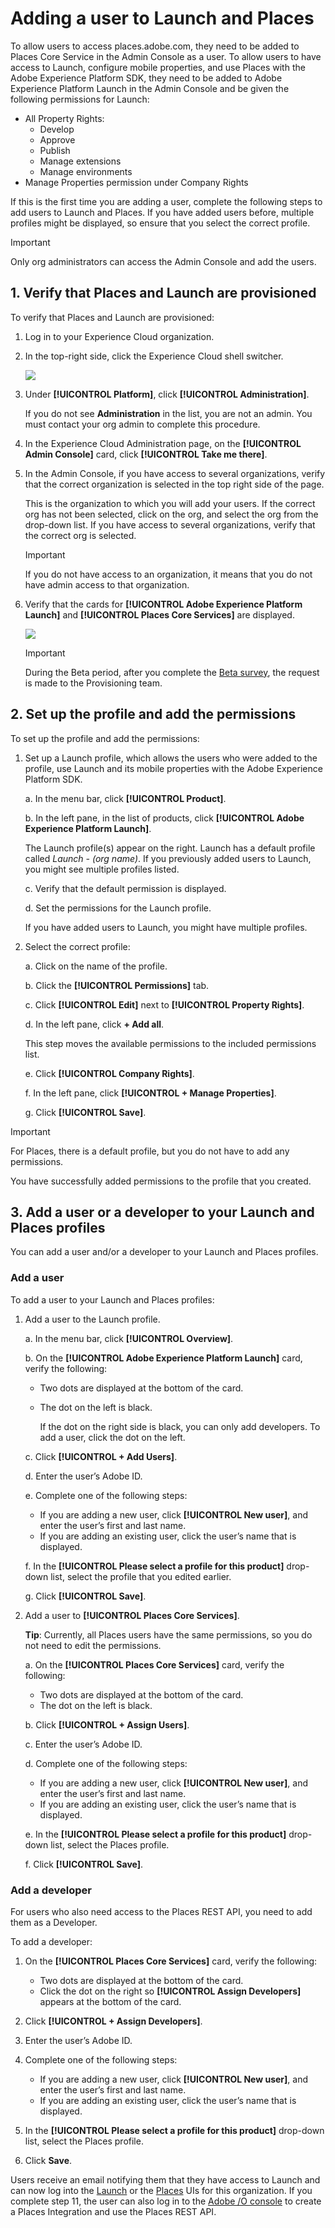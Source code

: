 # Adding a user to Launch and Places

To allow users to access places.adobe.com, they need to be added to Places Core Service in the Admin Console as a user. To allow users to have access to Launch, configure mobile properties, and use Places with the Adobe Experience Platform SDK, they need to be added to Adobe Experience Platform Launch in the Admin Console and be given the following permissions for Launch:

* All Property Rights:
  * Develop
  * Approve
  * Publish
  * Manage extensions
  * Manage environments
* Manage Properties permission under Company Rights 

If this is the first time you are adding a user, complete the following steps to add users to Launch and Places. If you have added users before, multiple profiles might be displayed, so ensure that you select the correct profile.

>[!IMPORTANT]
>
>Only org administrators can access the Admin Console and add the users.

## 1. Verify that Places and Launch are provisioned 

To verify that Places and Launch are provisioned:

1. Log in to your Experience Cloud organization.
2. In the top-right side, click the Experience Cloud shell switcher.

    ![](help/assets/places_shell_switcher1.png)

3. Under **[!UICONTROL Platform]**, click **[!UICONTROL Administration]**.

   If you do not see **Administration** in the list, you are not an admin. You must contact your org admin to complete this procedure.

4. In the Experience Cloud Administration page, on the **[!UICONTROL Admin Console]** card, click **[!UICONTROL Take me there]**.
5. In the Admin Console, if you have access to several organizations, verify that the correct organization is selected in the top right side of the page. 

    This is the organization to which you will add your users. If the correct org has not been selected, click on the org, and select the org from the drop-down list. If you have access to several organizations, verify that the correct org is selected.  

    >[!IMPORTANT]
    >
    >If you do not have access to an organization, it means that you do not have admin access to that organization.

6. Verify that the cards for **[!UICONTROL Adobe Experience Platform Launch]** and **[!UICONTROL Places Core Services]** are displayed.

      ![](help/assets/places_provisioned1.png)

    >[!IMPORTANT]
    >
    >During the Beta period, after you complete the [Beta survey](https://forms.office.com/Pages/ResponsePage.aspx?id=Wht7-jR7h0OUrtLBeN7O4fkr821yYptFo-ghlnlXCyhUM0dQVkJCSzVDMFNGWEFXWUUwNEJWSjhSRS4u), the request is made to the Provisioning team.

## 2. Set up the profile and add the permissions

To set up the profile and add the permissions:

1. Set up a Launch profile, which allows the users who were added to the profile, use Launch and its mobile properties with the Adobe Experience Platform SDK.

   a. In the menu bar, click **[!UICONTROL Product]**.

   b. In the left pane, in the list of products, click **[!UICONTROL Adobe Experience Platform Launch]**.

     The Launch profile(s) appear on the right. Launch has a default profile called *Launch - (org name)*. If you previously added users to Launch, you might see multiple profiles listed.

   c. Verify that the default permission is displayed.

   d. Set the permissions for the Launch profile.

   If you have added users to Launch, you might have multiple profiles.

2. Select the correct profile:

   a. Click on the name of the profile.

   b. Click the **[!UICONTROL Permissions]** tab.

   c. Click **[!UICONTROL Edit]** next to **[!UICONTROL Property Rights]**.

   d. In the left pane, click **+ Add all**.

      This step moves the available permissions to the included permissions list.

   e. Click **[!UICONTROL Company Rights]**.

   f. In the left pane, click **[!UICONTROL + Manage Properties]**.

   g. Click **[!UICONTROL Save]**.

>[!IMPORTANT]
>
>For Places, there is a default profile, but you do not have to add any permissions. 

You have successfully added permissions to the profile that you created.

## 3. Add a user or a developer to your Launch and Places profiles

You can add a user and/or a developer to your Launch and Places profiles.

### Add a user

To add a user to your Launch and Places profiles:

1. Add a user to the Launch profile.

   a. In the menu bar, click **[!UICONTROL Overview]**.

   b. On the **[!UICONTROL Adobe Experience Platform Launch]** card, verify the following:

   * Two dots are displayed at the bottom of the card.
   * The dot on the left is black.

     If the dot on the right side is black, you can only add developers. To add a user, click the dot on the left.

   c. Click **[!UICONTROL + Add Users]**.

   d. Enter the user’s Adobe ID.

   e. Complete one of the following steps:

   * If you are adding a new user, click **[!UICONTROL New user]**, and enter the user’s first and last name.
   * If you are adding an existing user, click the user’s name that is displayed.

   f. In the **[!UICONTROL Please select a profile for this product]** drop-down list, select the profile that you edited earlier.

   g. Click **[!UICONTROL Save]**.

2. Add a user to **[!UICONTROL Places Core Services]**.

   **Tip**: Currently, all Places users have the same permissions, so you do not need to edit the permissions.

   a. On the **[!UICONTROL Places Core Services]** card, verify the following:

   * Two dots are displayed at the bottom of the card.
   * The dot on the left is black.

   b. Click **[!UICONTROL + Assign Users]**.

   c. Enter the user’s Adobe ID.

   d. Complete one of the following steps:

   * If you are adding a new user, click **[!UICONTROL New user]**, and enter the user’s first and last name.
   * If you are adding an existing user, click the user’s name that is displayed.

   e. In the **[!UICONTROL Please select a profile for this product]** drop-down list, select the Places profile.

   f. Click **[!UICONTROL Save]**.

### Add a developer

For users who also need access to the Places REST API, you need to add them as a Developer.

To add a developer:

1. On the **[!UICONTROL Places Core Services]** card, verify the following:

   * Two dots are displayed at the bottom of the card.
   * Click the dot on the right so **[!UICONTROL Assign Developers]** appears at the bottom of the card.

1. Click **[!UICONTROL + Assign Developers]**.

1. Enter the user’s Adobe ID.

1. Complete one of the following steps:

     * If you are adding a new user, click **[!UICONTROL New user]**, and enter the user’s first and last name.
     * If you are adding an existing user, click the user’s name that is displayed.

1. In the **[!UICONTROL Please select a profile for this product]** drop-down list, select the Places profile.

1. Click **Save**.

Users receive an email notifying them that they have access to Launch and can now log into the [Launch](https://launch.adobe.com) or the [Places](https://places.adobe.com) UIs for this organization. If you complete step 11, the user can also log in to the [Adobe /O console](https://console.adobe.io) to create a Places Integration and use the Places REST API.

